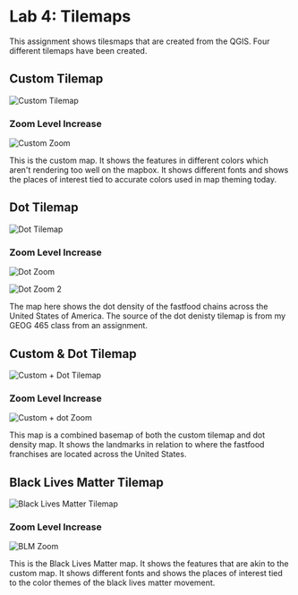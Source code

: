 # Lab 4: Tilemaps

This assignment shows tilesmaps that are created from the QGIS. Four different tilemaps have been created. 

## Custom Tilemap
![Custom Tilemap](https://github.com/T3ch12et/T3ch12et.github.io/blob/main/Lab%204/img/uw3.png)  

### Zoom Level Increase
![Custom Zoom](https://github.com/T3ch12et/T3ch12et.github.io/blob/main/Lab%204/img/uw3zoom.png)

This is the custom map. It shows the features in different colors which aren't rendering too well on the mapbox. It shows different fonts and shows the places of interest tied to accurate colors used in map theming today. 


## Dot Tilemap
![Dot Tilemap](https://github.com/T3ch12et/T3ch12et.github.io/blob/main/Lab%204/img/dot.png)  

### Zoom Level Increase
![Dot Zoom](https://github.com/T3ch12et/T3ch12et.github.io/blob/main/Lab%204/img/dotzoom.png)

![Dot Zoom 2](https://github.com/T3ch12et/T3ch12et.github.io/blob/main/Lab%204/img/dotzoom2.png)

The map here shows the dot density of the fastfood chains across the United States of America. The source of the dot denisty tilemap is from my GEOG 465 class from an assignment.


## Custom & Dot Tilemap
![Custom + Dot Tilemap](https://github.com/T3ch12et/T3ch12et.github.io/blob/main/Lab%204/img/uw3dot.png)  

### Zoom Level Increase
![Custom + dot Zoom](https://github.com/T3ch12et/T3ch12et.github.io/blob/main/Lab%204/img/uw3dotzoom.png)

This map is a combined basemap of both the custom tilemap and dot density map. It shows the landmarks in relation to where the fastfood franchises are located across the United States.


## Black Lives Matter Tilemap
![Black Lives Matter Tilemap](https://github.com/T3ch12et/T3ch12et.github.io/blob/main/Lab%204/img/blm.png)  

### Zoom Level Increase
![BLM Zoom](https://github.com/T3ch12et/T3ch12et.github.io/blob/main/Lab%204/img/blm%20zoom.png)

This is the Black Lives Matter map. It shows the features that are akin to the custom map. It shows different fonts and shows the places of interest tied to the color themes of the black lives matter movement. 

